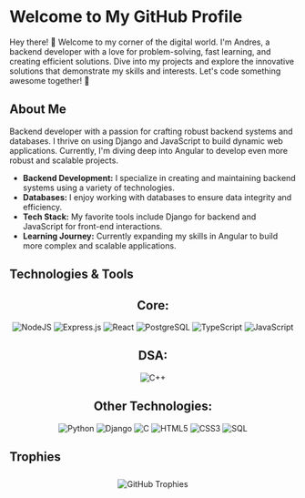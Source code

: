 # Welcome to My GitHub Profile
Hey there! 👋 Welcome to my corner of the digital world. I'm Andres, a backend developer with a love for problem-solving, fast learning, and creating efficient solutions. Dive into my projects and explore the innovative solutions that demonstrate my skills and interests. Let's code something awesome together! 🚀

## About Me
Backend developer with a passion for crafting robust backend systems and databases. I thrive on using Django and JavaScript to build dynamic web applications. Currently, I'm diving deep into Angular to develop even more robust and scalable projects.
- **Backend Development:** I specialize in creating and maintaining backend systems using a variety of technologies.
- **Databases:** I enjoy working with databases to ensure data integrity and efficiency.
- **Tech Stack:** My favorite tools include Django for backend and JavaScript for front-end interactions.
- **Learning Journey:** Currently expanding my skills in Angular to build more complex and scalable applications.

## Technologies & Tools

<div align="center">
  <h2><strong>Core:</strong></h2>
</div>
<div align="center">
  <img src="https://img.icons8.com/color/54/000000/nodejs.png" alt="NodeJS"/>
  <img src="https://img.icons8.com/color/54/000000/express-js.png" alt="Express.js"/>
  <img src="https://img.icons8.com/color/54/000000/react-native.png" alt="React"/>
  <img src="https://img.icons8.com/color/54/000000/postgreesql.png" alt="PostgreSQL"/>
  <img src="https://img.icons8.com/color/54/000000/typescript.png" alt="TypeScript"/>
  <img src="https://img.icons8.com/color/54/000000/javascript.png" alt="JavaScript"/>
</div>

<div align="center">
  <h2><strong>DSA:</strong></h2>
</div>
<div align="center">
  <img src="https://img.icons8.com/color/48/000000/c-plus-plus-logo.png" alt="C++"/>
</div>

<div align="center">
  <h2><strong>Other Technologies:</strong></h2>
</div>
<div align="center">
  <img src="https://img.icons8.com/color/48/000000/python.png" alt="Python"/>
  <img src="https://img.icons8.com/color/48/000000/django.png" alt="Django"/>
  <img src="https://img.icons8.com/color/48/000000/c-programming.png" alt="C"/>
  <img src="https://img.icons8.com/color/48/000000/html-5.png" alt="HTML5"/>
  <img src="https://img.icons8.com/color/48/000000/css3.png" alt="CSS3"/>
  <img src="https://img.icons8.com/color/48/000000/sql.png" alt="SQL"/>
</div>

## Trophies
<div align="center">
  <img src="https://github-profile-trophy.vercel.app/?username=AnndyyRobles&theme=juicyfresh&no-bg=true&no-frame=true&column=4&title=Stars,Commit,Repositories,MultiLanguage" alt="GitHub Trophies" style="margin: 10px;"/>
</div>

<!--
**AnndyyRobles/AnndyyRobles** is a ✨ *special* ✨ repository because its `README.md` (this file) appears on your GitHub profile.

Here are some ideas to get you started:
- 🔭 I'm currently working on ...
- 🌱 I'm currently learning ...
- 👯 I'm looking to collaborate on ...
- 🤔 I'm looking for help with ...
- 💬 Ask me about ...
- 📫 How to reach me: ...
- 😄 Pronouns: ...
- ⚡ Fun fact: ...
-->
